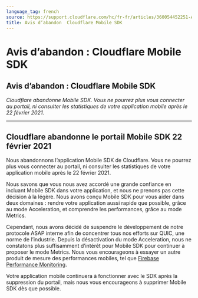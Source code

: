 ```yaml
---
language_tag: french
source: https://support.cloudflare.com/hc/fr-fr/articles/360054452251-Avis-d-abandon-Cloudflare-Mobile-SDK
title: Avis d’abandon  Cloudflare Mobile SDK
---
```


# Avis d’abandon : Cloudflare Mobile SDK

## Avis d’abandon : Cloudflare Mobile SDK

_Cloudflare abandonne Mobile SDK. Vous ne pourrez plus vous connecter au portail, ni consulter les statistiques de votre application mobile après le 22 février 2021._

___

## Cloudflare abandonne le portail Mobile SDK 22 février 2021

Nous abandonnons l’application Mobile SDK de Cloudflare. Vous ne pourrez plus vous connecter au portail, ni consulter les statistiques de votre application mobile après le 22 février 2021.

Nous savons que vous nous avez accordé une grande confiance en incluant Mobile SDK dans votre application, et nous ne prenons pas cette décision à la légère. Nous avons conçu Mobile SDK pour vous aider dans deux domaines : rendre votre application aussi rapide que possible, grâce au mode Acceleration, et comprendre les performances, grâce au mode Metrics.

Cependant, nous avons décidé de suspendre le développement de notre protocole ASAP interne afin de concentrer tous nos efforts sur QUIC, une norme de l’industrie. Depuis la désactivation du mode Acceleration, nous ne constatons plus suffisamment d’intérêt pour Mobile SDK pour continuer à proposer le mode Metrics. Nous vous encourageons à essayer un autre produit de mesure des performances mobiles, tel que [Firebase Performance Monitoring](https://firebase.google.com/products/performance).

Votre application mobile continuera à fonctionner avec le SDK après la suppression du portail, mais nous vous encourageons à supprimer Mobile SDK dès que possible.
